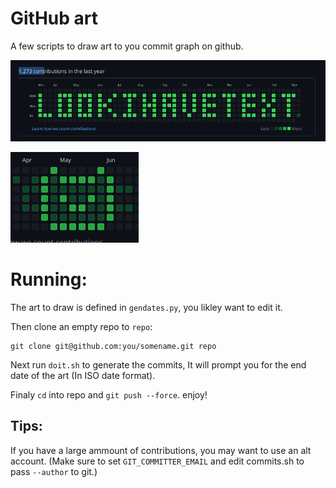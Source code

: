 # GitHub art

A few scripts to draw art to you commit graph on github.

!["LOOK I HAVE TEXT" drawn on GH contibutions graph](art.png)

![a stylized cat drawn on GH contibutions graph](toned.png)

# Running:

The art to draw is defined in ``gendates.py``, you likley want to edit it.

Then clone an empty repo to ``repo``:

```
git clone git@github.com:you/somename.git repo
```
Next run ``doit.sh`` to generate the commits, It will prompt you for the end date of the art (In ISO date format).

Finaly ``cd`` into repo and ``git push --force``. enjoy!

## Tips:

If you have a large ammount of contributions, you may want to use an alt account. (Make sure to set ``GIT_COMMITTER_EMAIL`` and edit commits.sh to pass ``--author`` to git.)
